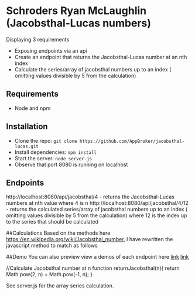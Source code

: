 # Schroders Ryan McLaughlin (Jacobsthal-Lucas numbers)

Displaying 3 requirements
- Exposing endpoints via an api
- Create an endpoint that returns the Jacobsthal-Lucas number at an nth index
- Calculate the series/array of jacobsthal numbers up to an index ( omitting values divisible by 5 from the calculation)

## Requirements

- Node and npm

## Installation

- Clone the repo: `git clone https://github.com/AppBroker/jacobsthal-lucas.git`
- Install dependencies: `npm install`
- Start the server: `node server.js`
- Observe that port 8080 is running on localhost

## Endpoints
http://localhost:8080/api/jacobsthal/4 - returns the Jacobsthal-Lucas numbers at nth value where 4 is n
http://localhost:8080/api/jacobsthal/4/12 - returns the calculated series/array of jacobsthal numbers up to an index ( omitting values divisible by 5 from the calculation) where 12 is the index up to the series that should be calculated

##Calculations
Based on the methods here https://en.wikipedia.org/wiki/Jacobsthal_number, I have rewritten the javascript method to match as follows

##Demo
You can also preview view a demos of each endpoint here [link](http://jacobsthal-lucas.mybluemix.net/api/jacobsthal/4) [link](http://jacobsthal-lucas.mybluemix.net/api/jacobsthal/4/12)

//Calculate Jacobsthal number at n
function returnJacobsthal(n){
	return Math.pow(2, n) + Math.pow(-1, n);
}

See server.js for the array series calculation.
